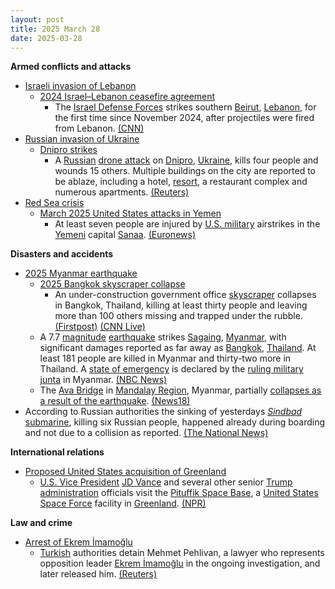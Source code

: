 ```yaml
---
layout: post
title: 2025 March 28
date: 2025-03-28
---
```



**Armed conflicts and attacks**

* [Israeli invasion of Lebanon](https://en.wikipedia.org/wiki/Israeli_invasion_of_Lebanon_%282024%E2%80%93present%29 "Israeli invasion of Lebanon (2024–present)")
  + [2024 Israel–Lebanon ceasefire agreement](https://en.wikipedia.org/wiki/2024_Israel%E2%80%93Lebanon_ceasefire_agreement "2024 Israel–Lebanon ceasefire agreement")
    - The [Israel Defense Forces](https://en.wikipedia.org/wiki/Israel_Defense_Forces "Israel Defense Forces") strikes southern [Beirut](https://en.wikipedia.org/wiki/Beirut "Beirut"), [Lebanon](https://en.wikipedia.org/wiki/Lebanon "Lebanon"), for the first time since November 2024, after projectiles were fired from Lebanon. [(CNN)](https://edition.cnn.com/2025/03/28/middleeast/israel-strikes-southern-beirut-intl/index.html)
* [Russian invasion of Ukraine](https://en.wikipedia.org/wiki/Russian_invasion_of_Ukraine "Russian invasion of Ukraine")
  + [Dnipro strikes](https://en.wikipedia.org/wiki/Dnipro_strikes_%282022%E2%80%93present%29 "Dnipro strikes (2022–present)")
    - A [Russian](https://en.wikipedia.org/wiki/Russian_Armed_Forces "Russian Armed Forces") [drone attack](https://en.wikipedia.org/wiki/Drone_warfare "Drone warfare") on [Dnipro](https://en.wikipedia.org/wiki/Dnipro "Dnipro"), [Ukraine](https://en.wikipedia.org/wiki/Ukraine "Ukraine"), kills four people and wounds 15 others. Multiple buildings on the city are reported to be ablaze, including a hotel, [resort](https://en.wikipedia.org/wiki/Resort "Resort"), a restaurant complex and numerous apartments. [(Reuters)](https://www.reuters.com/world/europe/russian-drone-attack-injures-four-sparks-big-fire-ukraines-dnipro-2025-03-28/)
* [Red Sea crisis](https://en.wikipedia.org/wiki/Red_Sea_crisis "Red Sea crisis")
  + [March 2025 United States attacks in Yemen](https://en.wikipedia.org/wiki/March_2025_United_States_attacks_in_Yemen "March 2025 United States attacks in Yemen")
    - At least seven people are injured by [U.S. military](https://en.wikipedia.org/wiki/U.S._military "U.S. military") airstrikes in the [Yemeni](https://en.wikipedia.org/wiki/Yemen "Yemen") capital [Sanaa](https://en.wikipedia.org/wiki/Sanaa "Sanaa"). [(Euronews)](https://www.euronews.com/2025/03/28/suspected-us-airstrikes-hit-houthi-controlled-areas-of-yemen)

**Disasters and accidents**

* [2025 Myanmar earthquake](https://en.wikipedia.org/wiki/2025_Myanmar_earthquake "2025 Myanmar earthquake")
  + [2025 Bangkok skyscraper collapse](https://en.wikipedia.org/wiki/2025_Bangkok_skyscraper_collapse "2025 Bangkok skyscraper collapse")
    - An under-construction government office [skyscraper](https://en.wikipedia.org/wiki/Skyscraper "Skyscraper") collapses in Bangkok, Thailand, killing at least thirty people and leaving more than 100 others missing and trapped under the rubble. [(Firstpost)](https://www.firstpost.com/world/bangkok-thailand-earthquake-live-updates-7-7-magnitude-earthquake-hits-myanmar-tremors-rescue-operation-liveblog-13875286.html) [(CNN Live)](https://www.cnn.com/world/live-news/myanmar-thailand-earthquake-03-29-25-intl-hnk/index.html)
  + A 7.7 [magnitude](https://en.wikipedia.org/wiki/Richter_scale#Richter_magnitudes "Richter scale") [earthquake](https://en.wikipedia.org/wiki/Earthquake "Earthquake") strikes [Sagaing](https://en.wikipedia.org/wiki/Sagaing "Sagaing"), [Myanmar](https://en.wikipedia.org/wiki/Myanmar "Myanmar"), with significant damages reported as far away as [Bangkok](https://en.wikipedia.org/wiki/Bangkok "Bangkok"), [Thailand](https://en.wikipedia.org/wiki/Thailand "Thailand"). At least 181 people are killed in Myanmar and thirty-two more in Thailand. A [state of emergency](https://en.wikipedia.org/wiki/State_of_emergency "State of emergency") is declared by the [ruling military junta](https://en.wikipedia.org/wiki/State_Administration_Council "State Administration Council") in Myanmar. [(NBC News)](https://www.nbcnews.com/news/world/earthquake-myanmar-thailand-77-bangkok-tremor-rcna198515)
  + The [Ava Bridge](https://en.wikipedia.org/wiki/Ava_Bridge "Ava Bridge") in [Mandalay Region](https://en.wikipedia.org/wiki/Mandalay_Region "Mandalay Region"), Myanmar, partially [collapses as a result of the earthquake](https://en.wikipedia.org/wiki/List_of_populated_places_affected_by_the_2025_Myanmar_earthquake#Structures_and_infrastructure "List of populated places affected by the 2025 Myanmar earthquake"). [(News18)](https://www.news18.com/world/myanmar-earthquake-videos-bangkok-skyscraper-collapses-tremors-strong-earthquakes-hit-myanmar-9278285.html)
* According to Russian authorities the sinking of yesterdays [*Sindbad*](/w/index.php?title=Sindbad_(submarine)&action=edit&redlink=1 "Sindbad (submarine) (page does not exist)") [submarine](https://en.wikipedia.org/wiki/Submarine "Submarine"), killing six Russian people, happened already during boarding and not due to a collision as reported. [(The National News)](https://www.thenationalnews.com/news/mena/2025/03/28/hurghada-submarine-allegedly-began-sinking-while-passengers-boarding-claim-russian-authorities/)

**International relations**

* [Proposed United States acquisition of Greenland](https://en.wikipedia.org/wiki/Proposed_United_States_acquisition_of_Greenland "Proposed United States acquisition of Greenland")
  + [U.S. Vice President](https://en.wikipedia.org/wiki/Vice_President_of_the_United_States "Vice President of the United States") [JD Vance](https://en.wikipedia.org/wiki/JD_Vance "JD Vance") and several other senior [Trump administration](https://en.wikipedia.org/wiki/Second_presidency_of_Donald_Trump "Second presidency of Donald Trump") officials visit the [Pituffik Space Base](https://en.wikipedia.org/wiki/Pituffik_Space_Base "Pituffik Space Base"), a [United States Space Force](https://en.wikipedia.org/wiki/United_States_Space_Force "United States Space Force") facility in [Greenland](https://en.wikipedia.org/wiki/Greenland "Greenland"). [(NPR)](https://www.npr.org/2025/03/28/nx-s1-5343555/vance-greenland-visit)

**Law and crime**

* [Arrest of Ekrem İmamoğlu](https://en.wikipedia.org/wiki/Arrest_of_Ekrem_%C4%B0mamo%C4%9Flu "Arrest of Ekrem İmamoğlu")
  + [Turkish](https://en.wikipedia.org/wiki/Turkey "Turkey") authorities detain Mehmet Pehlivan, a lawyer who represents opposition leader [Ekrem İmamoğlu](https://en.wikipedia.org/wiki/Ekrem_%C4%B0mamo%C4%9Flu "Ekrem İmamoğlu") in the ongoing investigation, and later released him. [(Reuters)](https://www.reuters.com/world/middle-east/turkey-detains-lawyer-jailed-istanbul-mayor-main-opposition-party-says-2025-03-28/)
